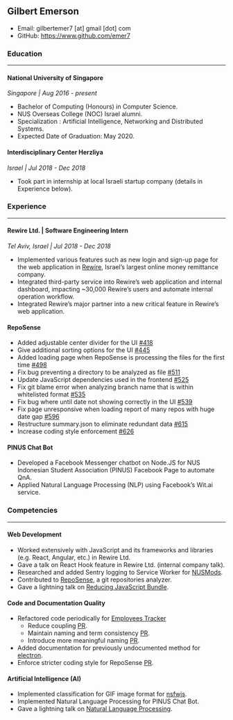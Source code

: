 ## Gilbert Emerson

- Email: gilbertemer7 [at] gmail [dot] com <br>
- GitHub: https://www.github.com/emer7 <br>

### Education

---

#### National University of Singapore
_Singapore | Aug 2016 - present_
- Bachelor of Computing (Honours) in Computer Science.
- NUS Overseas College (NOC) Israel alumni.
- Specialization : Artificial Intelligence, Networking and Distributed Systems.
- Expected Date of Graduation: May 2020.

#### Interdisciplinary Center Herzliya
_Israel | Jul 2018 - Dec 2018_
- Took part in internship at local Israeli startup company (details in Experience below).

### Experience

---

#### Rewire Ltd. | Software Engineering Intern
_Tel Aviv, Israel | Jul 2018 - Dec 2018_

- Implemented various features such as new login and sign-up page for the web application in [Rewire](https://www.rewire.to), Israel’s largest online money remittance company.
- Integrated third-party service into Rewire’s web application and internal dashboard, impacting ~30,000 Rewire’s users and automate internal operation workflow.
- Integrated Rewire’s major partner into a new critical feature in Rewire’s web application.

#### RepoSense

- Added adjustable center divider for the UI [#418](https://github.com/reposense/RepoSense/pull/418)
- Give additional sorting options for the UI [#445](https://github.com/reposense/RepoSense/pull/445)
- Added loading page when RepoSense is processing the files for the first time [#498](https://github.com/reposense/RepoSense/pull/498)
- Fix bug preventing a directory to be analyzed as file [#511](https://github.com/reposense/RepoSense/pull/511)
- Update JavaScript dependencies used in the frontend [#525](https://github.com/reposense/RepoSense/pull/525)
- Fix git blame error when analyzing branch name that is within whitelisted format [#535](https://github.com/reposense/RepoSense/pull/535)
- Fix bug where until date not showing correctly in the UI [#539](https://github.com/reposense/RepoSense/pull/539)
- Fix page unresponsive when loading report of many repos with huge date gap [#596](https://github.com/reposense/RepoSense/pull/596)
- Restructure summary.json to eliminate redundant data [#615](https://github.com/reposense/RepoSense/pull/615)
- Increase coding style enforcement [#626](https://github.com/reposense/RepoSense/pull/626)

#### PINUS Chat Bot

- Developed a Facebook Messenger chatbot on Node.JS for NUS Indonesian Student Association (PINUS) Facebook Page to automate QnA.
- Applied Natural Language Processing (NLP) using Facebook’s Wit.ai service.

### Competencies

---

<!-- - Expertise: Java, Code Analysis
- Other Areas: JavaScript, Python, HTML, CSS, Vue.js, C/C++, MySQL
## Expertise Area -->

#### Web Development

- Worked extensively with JavaScript and its frameworks and libraries (e.g. React, Angular, etc.) in Rewire Ltd.
- Gave a talk on React Hook feature in Rewire Ltd. (internal company talk).
- Researched and added Sentry logging to Service Worker for [NUSMods](https://github.com/nusmodifications/nusmods/pull/1483).
- Contributed to [RepoSense](https://github.com/reposense/RepoSense/pulls?q=is%3Apr+is%3Aclosed+author%3Aemer7), a git repositories analyzer.
- Gave a lightning talk on [Reducing JavaScript Bundle](https://github.com/nus-cs3281/2019/issues/35).

#### Code and Documentation Quality

- Refactored code periodically for [Employees Tracker](https://github.com/CS2103JAN2018-W15-B1/main/blob/master/docs/team/emer7.adoc)
    - Reduce coupling [PR](https://github.com/CS2103JAN2018-W15-B1/main/pull/111).
    - Maintain naming and term consistency [PR](https://github.com/CS2103JAN2018-W15-B1/main/pull/223).
    - Introduce more meaningful naming [PR](https://github.com/CS2103JAN2018-W15-B1/main/pull/149).
- Added documentation for previously undocumented method for [electron](https://github.com/electron/electron/pull/16767).
- Enforce stricter coding style for RepoSense [PR](https://github.com/reposense/RepoSense/pull/626).

#### Artificial Intelligence (AI)

- Implemented classification for GIF image format for [nsfwjs](https://github.com/infinitered/nsfwjs/pull/57).
- Implemented Natural Language Processing for PINUS Chat Bot.
- Gave a lightning talk on [Natural Language Processing](https://github.com/nus-cs3281/2019/issues/63).